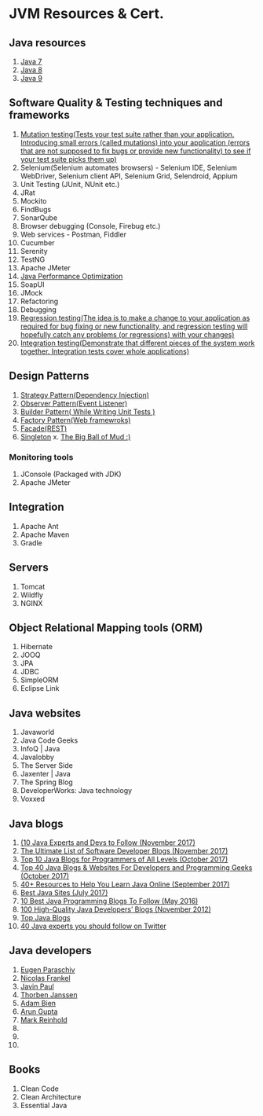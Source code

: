 # JVM Resources & Cert.

## Java resources
1. [Java 7](https://docs.oracle.com/javase/7/docs/)
2. [Java 8](https://docs.oracle.com/javase/8/docs/)
3. [Java 9](https://docs.oracle.com/javase/9/docs/)



## Software Quality & Testing techniques and frameworks
1. [Mutation testing(Tests your test suite rather than your application. Introducing small errors (called mutations) into your application (errors that are not supposed to fix bugs or provide new functionality) to see if your test suite picks them up)](https://en.wikipedia.org/wiki/Mutation_testing)
2. Selenium(Selenium automates browsers) - Selenium IDE, Selenium WebDriver, Selenium client API, Selenium Grid, Selendroid, Appium 
3. Unit Testing (JUnit, NUnit etc.)
4. JRat
5. Mockito
6. FindBugs
7. SonarQube
8. Browser debugging (Console, Firebug etc.)
9. Web services - Postman, Fiddler
10. Cucumber 
11. Serenity
12. TestNG
13. Apache JMeter
14. [Java Performance Optimization](https://dzone.com/refcardz/java-performance-optimization)
15. SoapUI
16. JMock
17. Refactoring
18. Debugging
19. [Regression testing(The idea is to make a change to your application as required for bug fixing or new functionality, and regression testing will hopefully catch any problems (or regressions) with your changes)](https://en.wikipedia.org/wiki/Regression_testing)
20. [Integration testing(Demonstrate that different pieces of the system work together. Integration tests cover whole applications)](https://en.wikipedia.org/wiki/Integration_testing)



## Design Patterns
1. [Strategy Pattern(Dependency Injection)](https://dzone.com/articles/java-the-strategy-pattern)
2. [Observer Pattern(Event Listener)]()
3. [Builder Pattern( While Writing Unit Tests )]()
4. [Factory Pattern(Web framewroks)]()
5. [Facade(REST)]()
6. [Singleton]()
x. [The Big Ball of Mud :)]()



### Monitoring tools
1. JConsole (Packaged with JDK)
2. Apache JMeter



## Integration 
1. Apache Ant 
2. Apache Maven 
3. Gradle



## Servers
1. Tomcat
2. Wildfly
3. NGINX



## Object Relational Mapping tools (ORM)
1. Hibernate
2. JOOQ
3. JPA
4. JDBC
5. SimpleORM
6. Eclipse Link




## Java websites
1. Javaworld
2. Java Code Geeks
3. InfoQ | Java
4. Javalobby
5. The Server Side
6. Jaxenter | Java
7. The Spring Blog
8. DeveloperWorks: Java technology
9. Voxxed



## Java blogs
1. [(10 Java Experts and Devs to Follow (November 2017)](https://dzone.com/articles/10-java-experts-and-developers-to-follow-on-social)
2. [The Ultimate List of Software Developer Blogs (November 2017)](https://simpleprogrammer.com/2017/11/01/ultimate-list-software-developer-blogs#a8)
3. [Top 10 Java Blogs for Programmers of All Levels (October 2017)](https://stackify.com/java-blogs-for-programmers-of-all-levels/)
4. [Top 40 Java Blogs & Websites For Developers and Programming Geeks (October 2017)](https://blog.feedspot.com/java_blogs/)
5. [40+ Resources to Help You Learn Java Online (September 2017)](https://www.simplilearn.com/resources-to-learn-java-programming-article)
6. [Best Java Sites (July 2017)](http://www.baeldung.com/java-blogs)
7. [10 Best Java Programming Blogs To Follow (May 2016)](http://codecondo.com/10-best-java-programming-blogs-to-follow/)
8. [100 High-Quality Java Developers’ Blogs (November 2012)](https://www.programcreek.com/2012/11/top-100-java-developers-blogs/)
9. [Top Java Blogs](https://www.topjavablogs.com/blogs)
10. [40 Java experts you should follow on Twitter](https://techbeacon.com/java-leaders-you-should-follow-twitter)



## Java developers
1. [Eugen Paraschiv](http://www.baeldung.com/)
2. [Nicolas Frankel](http://blog.frankel.ch)
3. [Javin Paul]()
4. [Thorben Janssen]()
4. [Adam Bien]()
4. [Arun Gupta]()
4. [Mark Reinhold]()
4. []()
4. []()
4. []()



## Books
1. Clean Code
2. Clean Architecture
3. Essential Java




    
    
    
    
    
    
    
    
    


